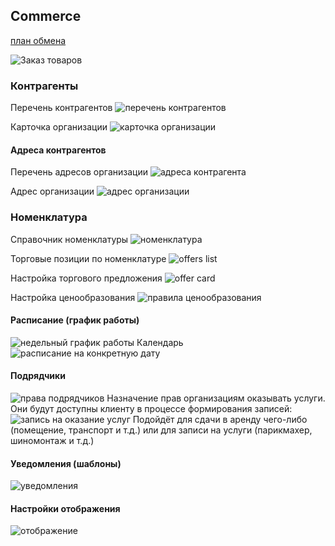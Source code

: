 ## Commerce

[план обмена](https://github.com/badhitman/DesignerApp/blob/main/CommerceService/INTEGRATION.md)

![Заказ товаров](img/create-order.png)

### Контрагенты

Перечень контрагентов
![перечень контрагентов](img/organizations-list.png)

Карточка организации
![карточка организации](img/organization-card.png)

#### Адреса контрагентов

Перечень адресов организации
![адреса контрагента](img/addressess-list-for-organization.png)

Адрес организации
![адрес организации](img/address-for-organization.png)

### Номенклатура

Справочник номенклатуры
![номенклатура](img/nomenclature-list.png)

Торговые позиции по номенклатуре
![offers list](img/nomenclature-offers-list.png)

Настройка торгового предложения
![offer card](img/nomenclature-offer-card.png)

Настройка ценообразования
![правила ценообразования](img/nomenclature-offers-prices-rules.png)

#### Расписание (график работы)
![недельный график работы](img/work-schedule-weekly.png)
Календарь
![расписание на конкретную дату](img/work-schedule-calendar.png)

#### Подрядчики
![права подрядчиков](img/contractors-manage.png)
Назначение прав организациям оказывать услуги. Они будут доступны клиенту в процессе формирования записей:
![запись на оказание услуг](img/records-of-contractors-create.png)
Подойдёт для сдачи в аренду чего-либо (помещение, транспорт и т.д.) или для записи на услуги (парикмахер, шиномонтаж и т.д.)

#### Уведомления (шаблоны)
![уведомления](img/notify-templates.png)

#### Настройки отображения
![отображение](img/views-config-other.png)